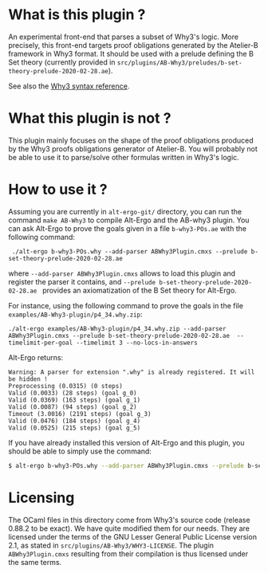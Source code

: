 # What is this plugin ?

An experimental front-end that parses a subset of Why3's logic. More
precisely, this front-end targets proof obligations generated by the
Atelier-B framework in Why3 format. It should be used with a prelude
defining the B Set theory (currently provided in
`src/plugins/AB-Why3/preludes/b-set-theory-prelude-2020-02-28.ae`).

See also the [Why3 syntax reference](http://why3.lri.fr/doc/syntaxref.html).

# What this plugin is not ?

This plugin mainly focuses on the shape of the proof obligations
produced by the Why3 proofs obligations generator of Atelier-B. You
will probably not be able to use it to parse/solve other formulas
written in Why3's logic.



# How to use it ?

Assuming you are currently in `alt-ergo-git/` directory, you can run the command
`make AB-Why3` to compile Alt-Ergo and the AB-why3 plugin. You can ask Alt-Ergo to
prove the goals given in a file `b-why3-POs.ae` with the following
command:


```
 ./alt-ergo b-why3-POs.why --add-parser ABWhy3Plugin.cmxs --prelude b-set-theory-prelude-2020-02-28.ae
```

where `--add-parser ABWhy3Plugin.cmxs` allows to load this plugin and
register the parser it contains, and `--prelude
b-set-theory-prelude-2020-02-28.ae ` provides an axiomatization of the B Set
theory for Alt-Ergo.

For instance, using the following command to prove the goals in the
file `examples/AB-Why3-plugin/p4_34.why.zip`:

```
./alt-ergo examples/AB-Why3-plugin/p4_34.why.zip --add-parser ABWhy3Plugin.cmxs --prelude b-set-theory-prelude-2020-02-28.ae  --timelimit-per-goal --timelimit 3 --no-locs-in-answers
```

Alt-Ergo returns:

```
Warning: A parser for extension ".why" is already registered. It will be hidden !
Preprocessing (0.0315) (0 steps)
Valid (0.0033) (28 steps) (goal g_0)
Valid (0.0369) (163 steps) (goal g_1)
Valid (0.0087) (94 steps) (goal g_2)
Timeout (3.0016) (2191 steps) (goal g_3)
Valid (0.0476) (184 steps) (goal g_4)
Valid (0.0525) (215 steps) (goal g_5)
```

If you have already installed this version of Alt-Ergo and this plugin, you should be able to simply use the command:


```sh
$ alt-ergo b-why3-POs.why --add-parser ABWhy3Plugin.cmxs --prelude b-set-theory-prelude-2020-02-28.ae
```


# Licensing

The OCaml files in this directory come from Why3's source code
(release 0.88.2 to be exact). We have quite modified them for our
needs. They are licensed under the terms of the GNU Lesser General
Public License version 2.1, as stated in
`src/plugins/AB-Why3/WHY3-LICENSE`. The plugin `ABWhy3Plugin.cmxs`
resulting from their compilation is thus licensed under the same
terms.
